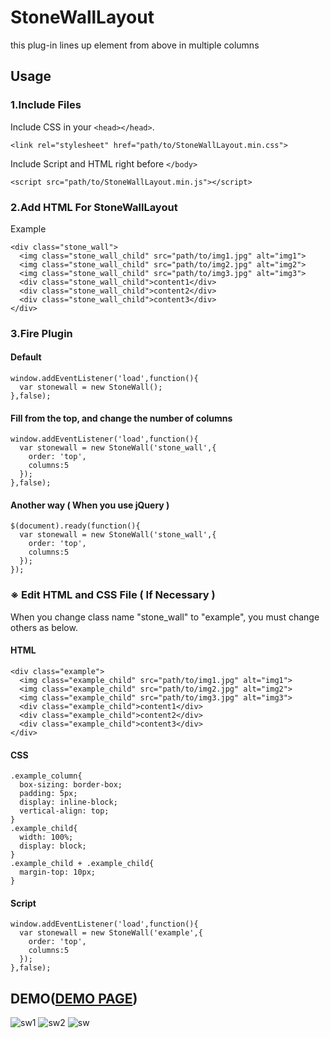 # StoneWallLayout
this plug-in lines up element from above in multiple columns

## Usage
### 1.Include Files
Include CSS in your `<head></head>`.
```
<link rel="stylesheet" href="path/to/StoneWallLayout.min.css">
```

Include Script and HTML right before `</body>`
```
<script src="path/to/StoneWallLayout.min.js"></script>
```
### 2.Add HTML For StoneWallLayout
Example
```
<div class="stone_wall">
  <img class="stone_wall_child" src="path/to/img1.jpg" alt="img1">
  <img class="stone_wall_child" src="path/to/img2.jpg" alt="img2">
  <img class="stone_wall_child" src="path/to/img3.jpg" alt="img3">
  <div class="stone_wall_child">content1</div>
  <div class="stone_wall_child">content2</div>
  <div class="stone_wall_child">content3</div>
</div>
```
### 3.Fire Plugin
#### Default
```
window.addEventListener('load',function(){
  var stonewall = new StoneWall();
},false);
```
#### Fill from the top, and change the number of columns
```
window.addEventListener('load',function(){
  var stonewall = new StoneWall('stone_wall',{
    order: 'top',
    columns:5
  });
},false);
```
#### Another way ( When you use jQuery )
```
$(document).ready(function(){
  var stonewall = new StoneWall('stone_wall',{
    order: 'top',
    columns:5
  });
});
```
### ※ Edit HTML and CSS File ( If Necessary )
When you change class name "stone_wall" to "example", you must change others as below.
#### HTML
```
<div class="example">
  <img class="example_child" src="path/to/img1.jpg" alt="img1">
  <img class="example_child" src="path/to/img2.jpg" alt="img2">
  <img class="example_child" src="path/to/img3.jpg" alt="img3">
  <div class="example_child">content1</div>
  <div class="example_child">content2</div>
  <div class="example_child">content3</div>
</div>
```
#### CSS
```
.example_column{
  box-sizing: border-box;
  padding: 5px;
  display: inline-block;
  vertical-align: top;
}
.example_child{
  width: 100%;
  display: block;
}
.example_child + .example_child{
  margin-top: 10px;
}
```
#### Script
```
window.addEventListener('load',function(){
  var stonewall = new StoneWall('example',{
    order: 'top',
    columns:5
  });
},false);
```
## DEMO([DEMO PAGE](https://mo2nabe.com/?p=358))
![sw1](https://user-images.githubusercontent.com/32638970/36716085-61af2970-1bdc-11e8-93a6-7783c5d48a3e.PNG)
![sw2](https://user-images.githubusercontent.com/32638970/36716086-61dbb7c4-1bdc-11e8-91ba-db50bb76e5d3.PNG)
![sw](https://user-images.githubusercontent.com/32638970/36716084-6181b4fe-1bdc-11e8-8f2a-3def9bd2509c.PNG)
